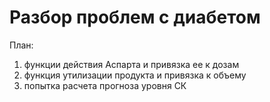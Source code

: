 # Разбор проблем с диабетом
План:
1. функции действия Аспарта и привязка ее к дозам
2. функция утилизации продукта и привязка к объему
3. попытка расчета прогноза уровня СК

